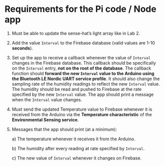# Requirements for the Pi code / Node app

1. Must be able to update the sense-hat’s light array like in Lab 2.

2. Add the value `Interval` to the Firebase database (valid values are 1-10 **seconds**).

3. Set up the app to receive a callback whenever the value of `Interval` changes in the Firebase database. This callback should be specifically on the `Interval` entry, **not on the root of the database**. The callback function should **forward the new `Interval` value to the Arduino using the Bluetooth LE Nordic UART service profile**. It should also change the sampling rate of the humidity readings to reflect the new `Interval` value. The humidity should be read and pushed to Firebase at the rate specified by the new `Interval` value. The app should print a message when the `Interval` value changes.

4. Must send the updated Temperature value to Firebase whenever it is received from the Arduino via the **Temperature characteristic** of the **Environmental Sensing service**.

5. Messages that the app should print (at a minimum):

    a) The temperature whenever it receives it from the Arduino.
  
    b) The humidity after every reading at rate specified by `Interval`.
  
    c) The new value of `Interval` whenever it changes on Firebase.
